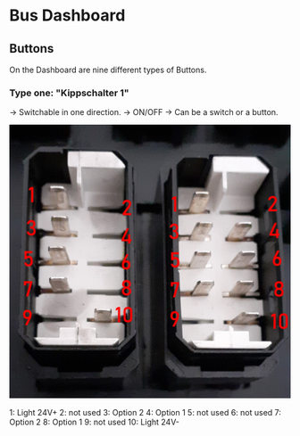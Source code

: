 # Bus Dashboard

## Buttons

On the Dashboard are nine different types of Buttons.

### Type one: "Kippschalter 1"

-> Switchable in one direction.
-> ON/OFF
-> Can be a switch or a button.

![alt text](https://github.com/silen72/BusDashboard/blob/master/documentation/dashboard/images/Kippschalter.jpeg "Left: Kippschalter 1 Right: Kippschalter 2")

1:  Light 24V+
2:  not used
3:  Option 2
4:  Option 1
5:  not used
6:  not used
7:  Option 2
8:  Option 1
9:  not used
10: Light 24V-
